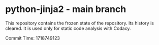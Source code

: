 # python-jinja2 - main branch

This repository contains the frozen state of the repository.
Its history is cleared. It is used only for static code
analysis with Codacy.

Commit Time: 1718749123